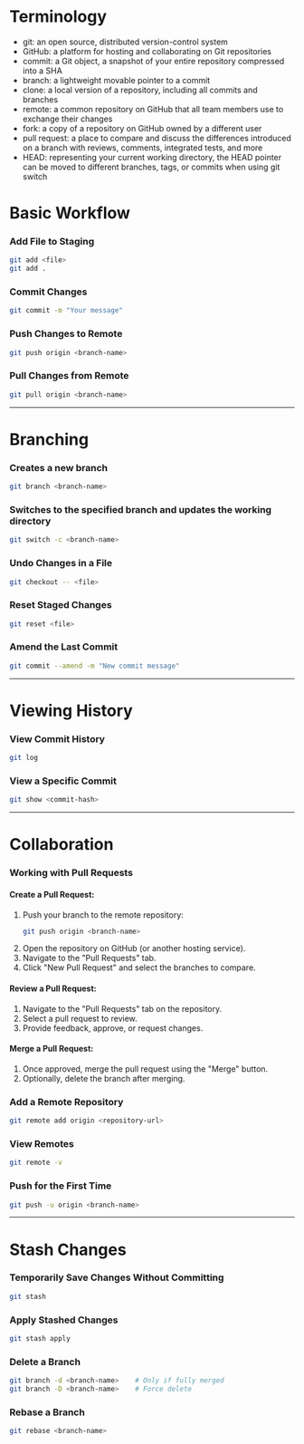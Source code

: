 # Terminology
- git: an open source, distributed version-control system
- GitHub: a platform for hosting and collaborating on Git repositories
- commit: a Git object, a snapshot of your entire repository compressed into a SHA
- branch: a lightweight movable pointer to a commit
- clone: a local version of a repository, including all commits and branches
- remote: a common repository on GitHub that all team members use to exchange their changes
- fork: a copy of a repository on GitHub owned by a different user
- pull request: a place to compare and discuss the differences introduced on a branch with reviews, comments, integrated tests, and more
- HEAD: representing your current working directory, the HEAD pointer can be moved to different branches, tags, or commits when using git switch

# Basic Workflow

### Add File to Staging
```bash
git add <file>
git add .
```

### Commit Changes
```bash
git commit -m "Your message"
```

### Push Changes to Remote
```bash
git push origin <branch-name>
```

### Pull Changes from Remote
```bash
git pull origin <branch-name>
```

---

# Branching

### Creates a new branch
```bash
git branch <branch-name>
```

### Switches to the specified branch and updates the working directory
```bash
git switch -c <branch-name>
```

### Undo Changes in a File
```bash
git checkout -- <file>
```

### Reset Staged Changes
```bash
git reset <file>
```

### Amend the Last Commit
```bash
git commit --amend -m "New commit message"
```

---

# Viewing History

### View Commit History
```bash
git log
```

### View a Specific Commit
```bash
git show <commit-hash>
```

---

# Collaboration

### Working with Pull Requests

#### Create a Pull Request:
1. Push your branch to the remote repository:
   ```bash
   git push origin <branch-name>
   ```
2. Open the repository on GitHub (or another hosting service).
3. Navigate to the "Pull Requests" tab.
4. Click "New Pull Request" and select the branches to compare.

#### Review a Pull Request:
1. Navigate to the "Pull Requests" tab on the repository.
2. Select a pull request to review.
3. Provide feedback, approve, or request changes.

#### Merge a Pull Request:
1. Once approved, merge the pull request using the "Merge" button.
2. Optionally, delete the branch after merging.

### Add a Remote Repository
```bash
git remote add origin <repository-url>
```

### View Remotes
```bash
git remote -v
```

### Push for the First Time
```bash
git push -u origin <branch-name>
```

---

# Stash Changes

### Temporarily Save Changes Without Committing
```bash
git stash
```

### Apply Stashed Changes
```bash
git stash apply
```

### Delete a Branch
```bash
git branch -d <branch-name>    # Only if fully merged
git branch -D <branch-name>    # Force delete
```

### Rebase a Branch
```bash
git rebase <branch-name>
